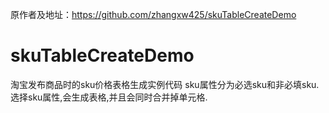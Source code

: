 原作者及地址：https://github.com/zhangxw425/skuTableCreateDemo
# skuTableCreateDemo
淘宝发布商品时的sku价格表格生成实例代码
sku属性分为必选sku和非必填sku.
选择sku属性,会生成表格,并且会同时合并掉单元格.
